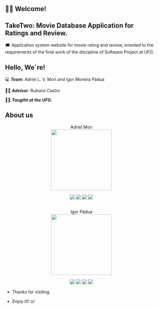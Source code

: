 ## :man_technologist: Welcome!

## TakeTwo: Movie Database Application for Ratings and Review.



:right_anger_bubble: Application system website for movie rating and review, oriented to the requirements of the final work of the discipline of Software Project at UFG.

## Hello, We´re!


:computer: <b><i>Team</i></b>: Adriel L. V. Mori and Igor Moreira Pádua

:man_teacher: <b><i>Advisor</i></b>: Rubuns Castro

:technologist: <b><i>Taugtht at the UFG.</i></b>


## About us

<div align="center"> 
  Adriel Mori
  <div>
    <img src="https://user-images.githubusercontent.com/82418789/151549390-0679fff9-1153-47dc-b21a-f067f2928b58.jpg" width="200 px" />
  </div>
  
  <a href="https://github.com/MORIAdriel" target="_blank"><img src="https://img.shields.io/badge/GitHub-100000?style=for-the-badge&logo=github&logoColor=white" target="_blank"></a>
  <a href="https://www.linkedin.com/in/adriel-lenner-mori-765171215" target="_blank"><img src="https://img.shields.io/badge/LinkedIn-0077B5?style=for-the-badge&logo=linkedin&logoColor=white" target="_blank"></a>
  <a href="mailto:adrielmori@discente.ufg.br" target="_new"><img src="https://img.shields.io/badge/Gmail-D14836?style=for-the-badge&logo=gmail&logoColor=white" target="_blank"></a>
  <a href="https://www.instagram.com/adriel_mori/" target="_blank"><img src="https://img.shields.io/badge/Instagram-E4405F?style=for-the-badge&logo=instagram&logoColor=white" target="_blank"></a>
  
</div>

##

<div align="center"> 
  Igor Pádua
  <div>
    <img src="" width="200 px" />
  </div>
  
  <a href="https://github.com/MORIAdriel" target="_blank"><img src="https://img.shields.io/badge/GitHub-100000?style=for-the-badge&logo=github&logoColor=white" target="_blank"></a>
  <a href="https://www.linkedin.com/in/adriel-lenner-mori-765171215" target="_blank"><img src="https://img.shields.io/badge/LinkedIn-0077B5?style=for-the-badge&logo=linkedin&logoColor=white" target="_blank"></a>
  <a href="mailto:adrielmori@discente.ufg.br" target="_new"><img src="https://img.shields.io/badge/Gmail-D14836?style=for-the-badge&logo=gmail&logoColor=white" target="_blank"></a>
  <a href="https://www.instagram.com/adriel_mori/" target="_blank"><img src="https://img.shields.io/badge/Instagram-E4405F?style=for-the-badge&logo=instagram&logoColor=white" target="_blank"></a>
  
</div>

- Thanks for visiting.

- Enjoy it!! o/
